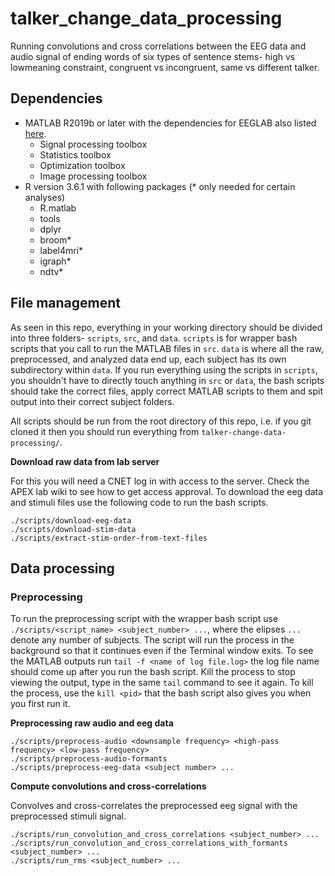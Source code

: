 # talker_change_data_processing

Running convolutions and cross correlations between the EEG data and audio signal of ending words of six types of sentence stems- high vs lowmeaning constraint, congruent vs incongruent, same vs different talker.

## Dependencies

* MATLAB R2019b or later with the dependencies for EEGLAB also listed [here](https://sccn.ucsd.edu/eeglab/ressources.php).
    * Signal processing toolbox
    * Statistics toolbox
    * Optimization toolbox
    * Image processing toolbox
* R version 3.6.1 with following packages (\* only needed for certain analyses)
    * R.matlab
    * tools
    * dplyr
    * broom\*
    * label4mri\*
    * igraph\*
    * ndtv\*

## File management

As seen in this repo, everything in your working directory should be divided into three folders- `scripts`, `src`, and `data`. `scripts` is for wrapper bash scripts that you call to run the MATLAB files in `src`. `data` is where all the raw, preprocessed, and analyzed data end up, each subject has its own subdirectory within `data`. If you run everything using the scripts in `scripts`, you shouldn't have to directly touch anything in `src` or `data`, the bash scripts should take the correct files, apply correct MATLAB scripts to them and spit output into their correct subject folders.

All scripts should be run from the root directory of this repo, i.e. if you git cloned it then you should run everything from `talker-change-data-processing/`.

**Download raw data from lab server**

For this you will need a CNET log in with access to the server. Check the APEX lab wiki to see how to get access approval. To download the eeg data and stimuli files use the following code to run the bash scripts.

```
./scripts/download-eeg-data
./scripts/download-stim-data
./scripts/extract-stim-order-from-text-files
```

## Data processing

### Preprocessing

To run the preprocessing script with the wrapper bash script use `./scripts/<script_name> <subject_number> ...`, where the elipses `...` denote any number of subjects. The script will run the process in the background so that it continues even if the Terminal window exits. To see the MATLAB outputs run `tail -f <name of log file.log>` the log file name should come up after you run the bash script. Kill the process to stop viewing the output, type in the same `tail` command to see it again. To kill the process, use the `kill <pid>` that the bash script also gives you when you first run it.

**Preprocessing raw audio and eeg data**

```
./scripts/preprocess-audio <downsample frequency> <high-pass frequency> <low-pass frequency>
./scripts/preprocess-audio-formants 
./scripts/preprocess-eeg-data <subject number> ...
```

**Compute convolutions and cross-correlations**

Convolves and cross-correlates the preprocessed eeg signal with the preprocessed stimuli signal.

```
./scripts/run_convolution_and_cross_correlations <subject_number> ...
./scripts/run_convolution_and_cross_correlations_with_formants <subject_number> ...
./scripts/run_rms <subject_number> ...
```


